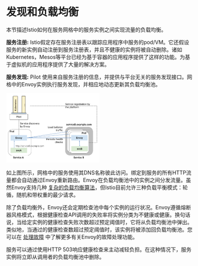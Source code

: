 # 发现和负载均衡

本节描述Istio如何在服务网格中的服务实例之间实现流量的负载均衡。

**服务注册:** Istio假定存在服务注册表以跟踪应用程序中服务的pod/VM。它还假设服务的新实例自动注册到服务注册表，并且不健康的实例将被自动删除。诸如Kubernetes，Mesos等平台已经为基于容器的应用程序提供了这样的功能。为基于虚拟机的应用程序提供了大量的解决方案。

**服务发现:** Pilot 使用来自服务注册的信息，并提供与平台无关的服务发现接口。网格中的Envoy实例执行服务发现，并相应地动态更新其负载均衡池。

<img src="./img/pilot/LoadBalancing.svg" width="50%" height="50%" alt="Discovery and Load Balancing" title="Discovery and Load Balancing" />

如上图所示，网格中的服务使用其DNS名称彼此访问。绑定到服务的所有HTTP流量都会自动通过Envoy重新路由。Envoy在负载均衡池中的实例之间分发流量。虽然Envoy支持几种 [复杂的负载均衡算法][]，但Istio目前允许三种负载平衡模式：轮循，随机和带权重的最少请求。

除了负载均衡外，Envoy还会定期检查池中每个实例的运行状况。Envoy遵循熔断器风格模式，根据健康检查API调用的失败率将实例分类为不健康或健康。换句话说，当给定实例的健康检查失败次数超过预定阈值时，它将从负载均衡池中弹出。类似地，当通过的健康检查数超过预定阈值时，该实例将被添加回负载均衡池。您可以在 [处理故障](handling-failures.md) 中了解更多有关Envoy的故障处理功能。

服务可以通过使用HTTP 503响应健康检查来主动减轻负担。在这种情况下，服务实例将立即从调用者的负载均衡池中删除。

[复杂的负载均衡算法]: https://lyft.github.io/envoy/docs/intro/arch_overview/load_balancing.html
